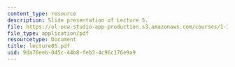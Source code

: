 ```yaml
---
content_type: resource
description: Slide presentation of Lecture 5.
file: https://ol-ocw-studio-app-production.s3.amazonaws.com/courses/1-34-waste-containment-and-remediation-technology-spring-2004/9da76eeb045c44b8feb34c96c176e9a9_lecture05.pdf
file_type: application/pdf
resourcetype: Document
title: lecture05.pdf
uid: 9da76eeb-045c-44b8-feb3-4c96c176e9a9
---
```

